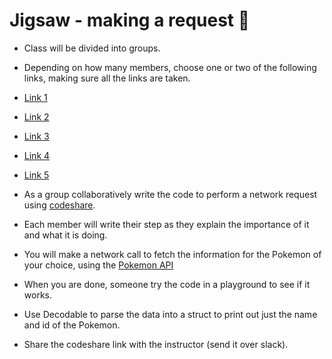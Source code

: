 # Jigsaw - making a request 🧩

- Class will be divided into groups.
- Depending on how many members, choose one or two of the following links, making sure all the links are taken.

- [Link 1](https://github.com/Make-School-Courses/MOB-1.3-Dynamic-iOS-Apps/blob/master/Lessons/Lesson7/assignments/request/handle.md)
- [Link 2](https://github.com/Make-School-Courses/MOB-1.3-Dynamic-iOS-Apps/blob/master/Lessons/Lesson7/assignments/request/make.md)
- [Link 3](https://github.com/Make-School-Courses/MOB-1.3-Dynamic-iOS-Apps/blob/master/Lessons/Lesson7/assignments/request/present.md)
- [Link 4](https://github.com/Make-School-Courses/MOB-1.3-Dynamic-iOS-Apps/blob/master/Lessons/Lesson7/assignments/request/setup.md)
- [Link 5](https://github.com/Make-School-Courses/MOB-1.3-Dynamic-iOS-Apps/blob/master/Lessons/Lesson7/assignments/request/configure.md)


- As a group collaboratively write the code to perform a network request using
[codeshare](https://codeshare.io).

- Each member will write their step as they explain the importance of it and what it is doing.

- You will make a network call to fetch the information for the Pokemon of your choice, using the [Pokemon API](https://pokeapi.co)

- When you are done, someone try the code in a playground to see if it works.

- Use Decodable to parse the data into a struct to print out just the name and id of the Pokemon.

- Share the codeshare link with the instructor (send it over slack).

